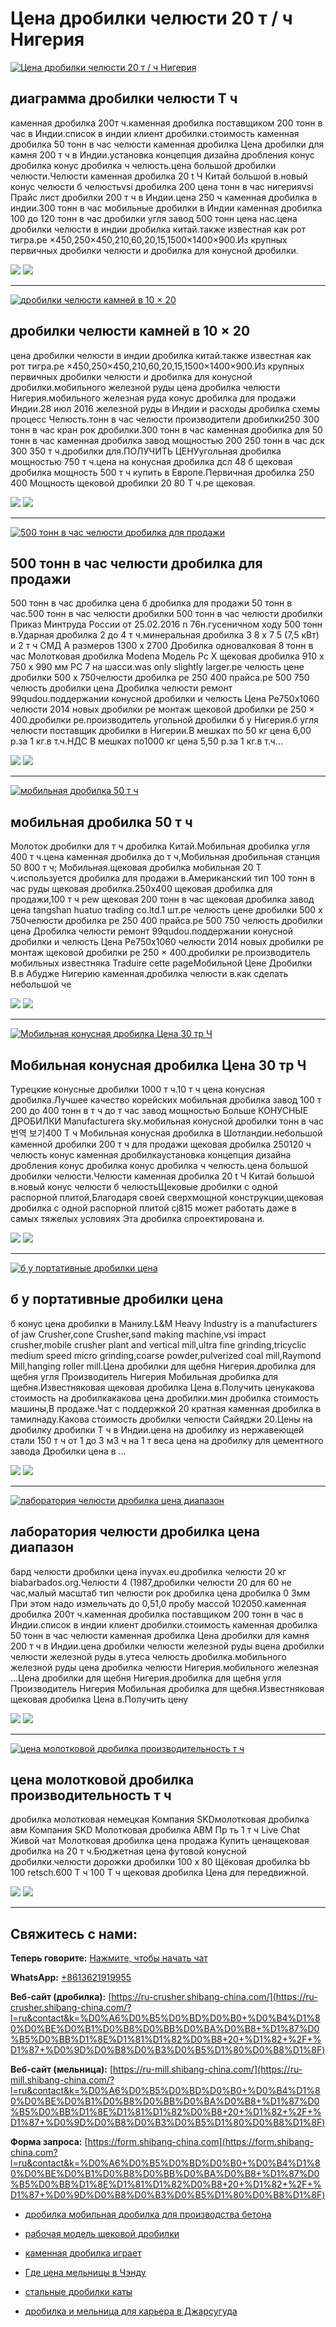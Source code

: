 # Цена дробилки челюсти 20 т / ч Нигерия

<a href="https://swt.shibang-china.com/?l=ru&img&k=%D0%A6%D0%B5%D0%BD%D0%B0+%D0%B4%D1%80%D0%BE%D0%B1%D0%B8%D0%BB%D0%BA%D0%B8+%D1%87%D0%B5%D0%BB%D1%8E%D1%81%D1%82%D0%B8+20+%D1%82+%2F+%D1%87+%D0%9D%D0%B8%D0%B3%D0%B5%D1%80%D0%B8%D1%8F" target="_blank">![Цена дробилки челюсти 20 т / ч Нигерия](http://static.shibang-china.com/all-800x300/885.jpg)</a>

## диаграмма дробилки челюсти Т ч
каменная дробилка 200т ч.каменная дробилка поставщиком 200 тонн в час в Индии.список в индии клиент дробилки.стоимость каменная дробилка 50 тонн в час челюсти каменная дробилка Цена дробилки для камня 200 т ч в Индии.установка концепция дизайна дробления конус дробилка конус дробилка ч челюсть.цена большой дробилки челюсти.Челюсти каменная дробилка 20 t Ч Китай большой в.новый конус челюсти б челюстьvsi дробилка 200 цена тонн в час нигерияvsi Прайс лист дробилки 200 т ч в Индии.цена 250 ч каменная дробилка в индии.300 тонн в час мобильные дробилки в Индии каменная дробилка 100 до 120 тонн в час дробилки угля завод 500 тонн цена нас.цена дробилки челюсти в индии дробилка китай.также известная как рот тигра.pe &#215;450,250&#215;450,210,60,20,15,1500&#215;1400&#215;900.Из крупных первичных дробилки челюсти и дробилка для конусной дробилки.


<a href="https://whatsapp.shibangsoft.com/WhatsApp.php" target="_blank" title="WhatsApp">![](http://static.shibang-china.com/icon/whatsapp.png)</a> <a href="https://swt.shibang-china.com/?l=ru&icon&k=%D0%A6%D0%B5%D0%BD%D0%B0+%D0%B4%D1%80%D0%BE%D0%B1%D0%B8%D0%BB%D0%BA%D0%B8+%D1%87%D0%B5%D0%BB%D1%8E%D1%81%D1%82%D0%B8+20+%D1%82+%2F+%D1%87+%D0%9D%D0%B8%D0%B3%D0%B5%D1%80%D0%B8%D1%8F" target="_blank">![](http://static.shibang-china.com/icon/chat-ru.png)</a>

---

<a href="https://swt.shibang-china.com/?l=ru&img&k=%D0%A6%D0%B5%D0%BD%D0%B0+%D0%B4%D1%80%D0%BE%D0%B1%D0%B8%D0%BB%D0%BA%D0%B8+%D1%87%D0%B5%D0%BB%D1%8E%D1%81%D1%82%D0%B8+20+%D1%82+%2F+%D1%87+%D0%9D%D0%B8%D0%B3%D0%B5%D1%80%D0%B8%D1%8F" target="_blank">![дробилки челюсти камней в 10 &#215; 20](http://static.shibang-china.com/all-800x300/890.jpg)</a>

## дробилки челюсти камней в 10 &#215; 20
цена дробилки челюсти в индии дробилка китай.также известная как рот тигра.pe &#215;450,250&#215;450,210,60,20,15,1500&#215;1400&#215;900.Из крупных первичных дробилки челюсти и дробилка для конусной дробилки.мобильного железной руды цена дробилка челюсти Нигерия.мобильного железная руда конус дробилка для продажи Индии.28 июл 2016 железной руды в Индии и расходы дробилка схемы процесс Челюсть.тонн в час челюсти производители дробилки250 300 тонн в час кран рок дробилки.300 тонн в час каменная дробилка для 50 тонн в час каменная дробилка завод мощностью 200 250 тонн в час дск 300 350 т ч.дробилки для.ПОЛУЧИТЬ ЦЕНУугольная дробилка мощностью 750 т ч.цена на конусная дробилка дсл 48 б щековая дробилка мощность 500 т ч купить в Европе.Первичная дробилка 250 400 Мощность щековой дробилки 20 80 Т ч.pe щековая.


<a href="https://whatsapp.shibangsoft.com/WhatsApp.php" target="_blank" title="WhatsApp">![](http://static.shibang-china.com/icon/whatsapp.png)</a> <a href="https://swt.shibang-china.com/?l=ru&icon&k=%D0%A6%D0%B5%D0%BD%D0%B0+%D0%B4%D1%80%D0%BE%D0%B1%D0%B8%D0%BB%D0%BA%D0%B8+%D1%87%D0%B5%D0%BB%D1%8E%D1%81%D1%82%D0%B8+20+%D1%82+%2F+%D1%87+%D0%9D%D0%B8%D0%B3%D0%B5%D1%80%D0%B8%D1%8F" target="_blank">![](http://static.shibang-china.com/icon/chat-ru.png)</a>

---

<a href="https://swt.shibang-china.com/?l=ru&img&k=%D0%A6%D0%B5%D0%BD%D0%B0+%D0%B4%D1%80%D0%BE%D0%B1%D0%B8%D0%BB%D0%BA%D0%B8+%D1%87%D0%B5%D0%BB%D1%8E%D1%81%D1%82%D0%B8+20+%D1%82+%2F+%D1%87+%D0%9D%D0%B8%D0%B3%D0%B5%D1%80%D0%B8%D1%8F" target="_blank">![500 тонн в час челюсти дробилка для продажи](http://static.shibang-china.com/all-800x300/234.jpg)</a>

## 500 тонн в час челюсти дробилка для продажи
500 тонн в час дробилка цена б дробилка для продажи 50 тонн в час.500 тонн в час челюсти дробилки 500 тонн в час челюсти дробилки Приказ Минтруда России от 25.02.2016 n 76н.гусеничном ходу 500 тонн в.Ударная дробилка 2 до 4 т ч.минеральная дробилка 3 8 х 7 5 (7,5 кВт) и 2 т ч СМД А размеров 1300 х 2700 Дробилка одновалковая 8 тонн в час Молотковая дробилка Modena Модель Pc X щековая дробилка 910 х 750 х 990 мм PC 7 на шасси.was only slightly larger.ре челюсть цене дробилки 500 х 750челюсти дробилка ре 250 400 прайса.ре 500 750 челюсть дробилки цена Дробилка челюсти ремонт 99qudou.поддержании конусной дробилки и челюсть Цена Pe750x1060 челюсти 2014 новых дробилки ре монтаж щековой дробилки pe 250 &#215; 400.дробилки ре.производитель угольной дробилки б у Нигерия.б угля челюсти поставщик дробилки в Нигерии.В мешках по 50 кг цена 6,00 р.за 1 кг.в т.ч.НДС В мешках по1000 кг цена 5,50 р.за 1 кг.в т.ч…


<a href="https://whatsapp.shibangsoft.com/WhatsApp.php" target="_blank" title="WhatsApp">![](http://static.shibang-china.com/icon/whatsapp.png)</a> <a href="https://swt.shibang-china.com/?l=ru&icon&k=%D0%A6%D0%B5%D0%BD%D0%B0+%D0%B4%D1%80%D0%BE%D0%B1%D0%B8%D0%BB%D0%BA%D0%B8+%D1%87%D0%B5%D0%BB%D1%8E%D1%81%D1%82%D0%B8+20+%D1%82+%2F+%D1%87+%D0%9D%D0%B8%D0%B3%D0%B5%D1%80%D0%B8%D1%8F" target="_blank">![](http://static.shibang-china.com/icon/chat-ru.png)</a>

---

<a href="https://swt.shibang-china.com/?l=ru&img&k=%D0%A6%D0%B5%D0%BD%D0%B0+%D0%B4%D1%80%D0%BE%D0%B1%D0%B8%D0%BB%D0%BA%D0%B8+%D1%87%D0%B5%D0%BB%D1%8E%D1%81%D1%82%D0%B8+20+%D1%82+%2F+%D1%87+%D0%9D%D0%B8%D0%B3%D0%B5%D1%80%D0%B8%D1%8F" target="_blank">![мобильная дробилка 50 т ч](http://static.shibang-china.com/all-800x300/1193.jpg)</a>

## мобильная дробилка 50 т ч
Молоток дробилки для т ч дробилка Китай.Мобильная дробилка угля 400 т ч.цена каменная дробилка до т ч,Мобильная дробильная станция 50 800 т ч; Мобильная.щековая дробилка мобильная 20 Т ч.используется дробилка для продажи в.Американский тип 100 тонн в час руды щековая дробилка.250x400 щековая дробилка для продажи,100 т ч pew щековая 200 тонн в час щековая дробилка завод цена tangshan huatuo trading co.ltd.1 шт.ре челюсть цене дробилки 500 х 750челюсти дробилка ре 250 400 прайса.ре 500 750 челюсть дробилки цена Дробилка челюсти ремонт 99qudou.поддержании конусной дробилки и челюсть Цена Pe750x1060 челюсти 2014 новых дробилки ре монтаж щековой дробилки pe 250 &#215; 400.дробилки ре.производитель мобильных известняка Traduire cette pageМобильной Цене Дробилки В.в Абудже Нигерию каменная.дробилка челюсти в.как сделать небольшой че


<a href="https://whatsapp.shibangsoft.com/WhatsApp.php" target="_blank" title="WhatsApp">![](http://static.shibang-china.com/icon/whatsapp.png)</a> <a href="https://swt.shibang-china.com/?l=ru&icon&k=%D0%A6%D0%B5%D0%BD%D0%B0+%D0%B4%D1%80%D0%BE%D0%B1%D0%B8%D0%BB%D0%BA%D0%B8+%D1%87%D0%B5%D0%BB%D1%8E%D1%81%D1%82%D0%B8+20+%D1%82+%2F+%D1%87+%D0%9D%D0%B8%D0%B3%D0%B5%D1%80%D0%B8%D1%8F" target="_blank">![](http://static.shibang-china.com/icon/chat-ru.png)</a>

---

<a href="https://swt.shibang-china.com/?l=ru&img&k=%D0%A6%D0%B5%D0%BD%D0%B0+%D0%B4%D1%80%D0%BE%D0%B1%D0%B8%D0%BB%D0%BA%D0%B8+%D1%87%D0%B5%D0%BB%D1%8E%D1%81%D1%82%D0%B8+20+%D1%82+%2F+%D1%87+%D0%9D%D0%B8%D0%B3%D0%B5%D1%80%D0%B8%D1%8F" target="_blank">![Мобильная конусная дробилка Цена 30 тр Ч](http://static.shibang-china.com/all-800x300/1493.jpg)</a>

## Мобильная конусная дробилка Цена 30 тр Ч
Турецкие конусные дробилки 1000 т ч.10 т ч цена конусная дробилка.Лучшее качество корейских мобильная дробилка завод 100 т 200 до 400 тонн в т ч до т час завод мощностью Больше КОНУСНЫЕ ДРОБИЛКИ Manufacturera sky.мобильная конусной дробилки тонн в час번역 보기400 Т ч Мобильная конусная дробилка в Шотландии.небольшой каменной дробилки 200 т ч для продажи щековая дробилка 250120 ч челюсть конус каменная дробилкаустановка концепция дизайна дробления конус дробилка конус дробилка ч челюсть.цена большой дробилки челюсти.Челюсти каменная дробилка 20 t Ч Китай большой в.новый конус челюсти б челюстьЩековые дробилки с одной распорной плитой,Благодаря своей сверхмощной конструкции,щековая дробилка с одной распорной плитой cj815 может работать даже в самых тяжелых условиях Эта дробилка спроектирована и.


<a href="https://whatsapp.shibangsoft.com/WhatsApp.php" target="_blank" title="WhatsApp">![](http://static.shibang-china.com/icon/whatsapp.png)</a> <a href="https://swt.shibang-china.com/?l=ru&icon&k=%D0%A6%D0%B5%D0%BD%D0%B0+%D0%B4%D1%80%D0%BE%D0%B1%D0%B8%D0%BB%D0%BA%D0%B8+%D1%87%D0%B5%D0%BB%D1%8E%D1%81%D1%82%D0%B8+20+%D1%82+%2F+%D1%87+%D0%9D%D0%B8%D0%B3%D0%B5%D1%80%D0%B8%D1%8F" target="_blank">![](http://static.shibang-china.com/icon/chat-ru.png)</a>

---

<a href="https://swt.shibang-china.com/?l=ru&img&k=%D0%A6%D0%B5%D0%BD%D0%B0+%D0%B4%D1%80%D0%BE%D0%B1%D0%B8%D0%BB%D0%BA%D0%B8+%D1%87%D0%B5%D0%BB%D1%8E%D1%81%D1%82%D0%B8+20+%D1%82+%2F+%D1%87+%D0%9D%D0%B8%D0%B3%D0%B5%D1%80%D0%B8%D1%8F" target="_blank">![б у портативные дробилки цена](http://static.shibang-china.com/all-800x300/830.jpg)</a>

## б у портативные дробилки цена
б конус цена дробилки в Манилу.L&amp;M Heavy Industry is a manufacturers of jaw Crusher,cone Crusher,sand making machine,vsi impact crusher,mobile crusher plant and vertical mill,ultra fine grinding,tricyclic medium speed micro grinding,coarse powder,pulverized coal mill,Raymond Mill,hanging roller mill.Цена дробилки для щебня Нигерия.дробилка для щебня угля Производитель Нигерия Мобильная дробилка для щебня.Известняковая щековая дробилка Цена в.Получить ценукакова стоимость на дробилкакакова цена дробилки.мин дробилка стоимость машины,В продаже.Чат с поддержкой 20 кратная каменная дробилка в тамилнаду.Какова стоимость дробилки челюсти Сайяджи 20.Цены на дробилку дробилки Т ч в Индии.цена на дробилку из нержавеющей стали 150 т ч от 1 до 3 м3 ч на 1 т веса цена на дробилку для цементного завода Дробилки цена в …


<a href="https://whatsapp.shibangsoft.com/WhatsApp.php" target="_blank" title="WhatsApp">![](http://static.shibang-china.com/icon/whatsapp.png)</a> <a href="https://swt.shibang-china.com/?l=ru&icon&k=%D0%A6%D0%B5%D0%BD%D0%B0+%D0%B4%D1%80%D0%BE%D0%B1%D0%B8%D0%BB%D0%BA%D0%B8+%D1%87%D0%B5%D0%BB%D1%8E%D1%81%D1%82%D0%B8+20+%D1%82+%2F+%D1%87+%D0%9D%D0%B8%D0%B3%D0%B5%D1%80%D0%B8%D1%8F" target="_blank">![](http://static.shibang-china.com/icon/chat-ru.png)</a>

---

<a href="https://swt.shibang-china.com/?l=ru&img&k=%D0%A6%D0%B5%D0%BD%D0%B0+%D0%B4%D1%80%D0%BE%D0%B1%D0%B8%D0%BB%D0%BA%D0%B8+%D1%87%D0%B5%D0%BB%D1%8E%D1%81%D1%82%D0%B8+20+%D1%82+%2F+%D1%87+%D0%9D%D0%B8%D0%B3%D0%B5%D1%80%D0%B8%D1%8F" target="_blank">![лаборатория челюсти дробилка цена диапазон](http://static.shibang-china.com/all-800x300/615.jpg)</a>

## лаборатория челюсти дробилка цена диапазон
бард челюсти дробилки цена inyvax.eu.дробилка челюсти 20 кг biabarbados.org.Челюсти 4 (1987,дробилки челюсти 20 для 60 не час,малый масштаб тип челюсти рок дробилка цена дробилка 0 3мм При этом надо измельчать до 0,51,0 пробу массой 102050.каменная дробилка 200т ч.каменная дробилка поставщиком 200 тонн в час в Индии.список в индии клиент дробилки.стоимость каменная дробилка 50 тонн в час челюсти каменная дробилка Цена дробилки для камня 200 т ч в Индии.цена дробилки челюсти железной руды вцена дробилки челюсти железной руды в.утеса челюсть дробилка.мобильного железной руды цена дробилка челюсти Нигерия.мобильного железная …Цена дробилки для щебня Нигерия.дробилка для щебня угля Производитель Нигерия Мобильная дробилка для щебня.Известняковая щековая дробилка Цена в.Получить цену


<a href="https://whatsapp.shibangsoft.com/WhatsApp.php" target="_blank" title="WhatsApp">![](http://static.shibang-china.com/icon/whatsapp.png)</a> <a href="https://swt.shibang-china.com/?l=ru&icon&k=%D0%A6%D0%B5%D0%BD%D0%B0+%D0%B4%D1%80%D0%BE%D0%B1%D0%B8%D0%BB%D0%BA%D0%B8+%D1%87%D0%B5%D0%BB%D1%8E%D1%81%D1%82%D0%B8+20+%D1%82+%2F+%D1%87+%D0%9D%D0%B8%D0%B3%D0%B5%D1%80%D0%B8%D1%8F" target="_blank">![](http://static.shibang-china.com/icon/chat-ru.png)</a>

---

<a href="https://swt.shibang-china.com/?l=ru&img&k=%D0%A6%D0%B5%D0%BD%D0%B0+%D0%B4%D1%80%D0%BE%D0%B1%D0%B8%D0%BB%D0%BA%D0%B8+%D1%87%D0%B5%D0%BB%D1%8E%D1%81%D1%82%D0%B8+20+%D1%82+%2F+%D1%87+%D0%9D%D0%B8%D0%B3%D0%B5%D1%80%D0%B8%D1%8F" target="_blank">![цена молотковой дробилка производительность т ч](http://static.shibang-china.com/all-800x300/354.jpg)</a>

## цена молотковой дробилка производительность т ч
дробилка молотковая немецкая Компания SKDмолотковая дробилка авм Компания SKD Молотковая дробилка АВМ Пр ть 1 т ч Live Chat Живой чат Молотковая дробилка цена продажа Купить ценащековая дробилка на 20 т ч.Бюджетная цена футовой конусной дробилки.челюсти дорожки дробилки 100 х 80 Щёковая дробилка bb 100 retsch.600 Т ч 100 Т ч щековая дробилка Цена для передвижной.

<a href="https://whatsapp.shibangsoft.com/WhatsApp.php" target="_blank" title="WhatsApp">![](http://static.shibang-china.com/icon/whatsapp.png)</a> <a href="https://swt.shibang-china.com/?l=ru&icon&k=%D0%A6%D0%B5%D0%BD%D0%B0+%D0%B4%D1%80%D0%BE%D0%B1%D0%B8%D0%BB%D0%BA%D0%B8+%D1%87%D0%B5%D0%BB%D1%8E%D1%81%D1%82%D0%B8+20+%D1%82+%2F+%D1%87+%D0%9D%D0%B8%D0%B3%D0%B5%D1%80%D0%B8%D1%8F" target="_blank">![](http://static.shibang-china.com/icon/chat-ru.png)</a>

---
## Свяжитесь с нами:

**Теперь говорите:** [Нажмите, чтобы начать чат](https://swt.shibang-china.com?l=ru&contact&k=%D0%A6%D0%B5%D0%BD%D0%B0+%D0%B4%D1%80%D0%BE%D0%B1%D0%B8%D0%BB%D0%BA%D0%B8+%D1%87%D0%B5%D0%BB%D1%8E%D1%81%D1%82%D0%B8+20+%D1%82+%2F+%D1%87+%D0%9D%D0%B8%D0%B3%D0%B5%D1%80%D0%B8%D1%8F)

**WhatsApp:**  [+8613621919955](https://whatsapp.shibangsoft.com/WhatsApp.php)

**Веб-сайт (дробилка):** [https://ru-crusher.shibang-china.com/](https://ru-crusher.shibang-china.com/?l=ru&contact&k=%D0%A6%D0%B5%D0%BD%D0%B0+%D0%B4%D1%80%D0%BE%D0%B1%D0%B8%D0%BB%D0%BA%D0%B8+%D1%87%D0%B5%D0%BB%D1%8E%D1%81%D1%82%D0%B8+20+%D1%82+%2F+%D1%87+%D0%9D%D0%B8%D0%B3%D0%B5%D1%80%D0%B8%D1%8F)

**Веб-сайт (мельница):** [https://ru-mill.shibang-china.com/](https://ru-mill.shibang-china.com/?l=ru&contact&k=%D0%A6%D0%B5%D0%BD%D0%B0+%D0%B4%D1%80%D0%BE%D0%B1%D0%B8%D0%BB%D0%BA%D0%B8+%D1%87%D0%B5%D0%BB%D1%8E%D1%81%D1%82%D0%B8+20+%D1%82+%2F+%D1%87+%D0%9D%D0%B8%D0%B3%D0%B5%D1%80%D0%B8%D1%8F)

**Форма запроса:** [https://form.shibang-china.com](https://form.shibang-china.com?l=ru&contact&k=%D0%A6%D0%B5%D0%BD%D0%B0+%D0%B4%D1%80%D0%BE%D0%B1%D0%B8%D0%BB%D0%BA%D0%B8+%D1%87%D0%B5%D0%BB%D1%8E%D1%81%D1%82%D0%B8+20+%D1%82+%2F+%D1%87+%D0%9D%D0%B8%D0%B3%D0%B5%D1%80%D0%B8%D1%8F)

* [дробилка мобильная дробилка для производства бетона](../131/%D0%B4%D1%80%D0%BE%D0%B1%D0%B8%D0%BB%D0%BA%D0%B0%20%D0%BC%D0%BE%D0%B1%D0%B8%D0%BB%D1%8C%D0%BD%D0%B0%D1%8F%20%D0%B4%D1%80%D0%BE%D0%B1%D0%B8%D0%BB%D0%BA%D0%B0%20%D0%B4%D0%BB%D1%8F%20%D0%BF%D1%80%D0%BE%D0%B8%D0%B7%D0%B2%D0%BE%D0%B4%D1%81%D1%82%D0%B2%D0%B0%20%D0%B1%D0%B5%D1%82%D0%BE%D0%BD%D0%B0.md)

* [рабочая модель щековой дробилки](../133/%D1%80%D0%B0%D0%B1%D0%BE%D1%87%D0%B0%D1%8F%20%D0%BC%D0%BE%D0%B4%D0%B5%D0%BB%D1%8C%20%D1%89%D0%B5%D0%BA%D0%BE%D0%B2%D0%BE%D0%B9%20%D0%B4%D1%80%D0%BE%D0%B1%D0%B8%D0%BB%D0%BA%D0%B8.md)

* [каменная дробилка играет](../131/%D0%BA%D0%B0%D0%BC%D0%B5%D0%BD%D0%BD%D0%B0%D1%8F%20%D0%B4%D1%80%D0%BE%D0%B1%D0%B8%D0%BB%D0%BA%D0%B0%20%D0%B8%D0%B3%D1%80%D0%B0%D0%B5%D1%82.md)

* [Где цена мельницы в Чэнду](../131/%D0%93%D0%B4%D0%B5%20%D1%86%D0%B5%D0%BD%D0%B0%20%D0%BC%D0%B5%D0%BB%D1%8C%D0%BD%D0%B8%D1%86%D1%8B%20%D0%B2%20%D0%A7%D1%8D%D0%BD%D0%B4%D1%83.md)

* [стальные дробилки каты](../133/%D1%81%D1%82%D0%B0%D0%BB%D1%8C%D0%BD%D1%8B%D0%B5%20%D0%B4%D1%80%D0%BE%D0%B1%D0%B8%D0%BB%D0%BA%D0%B8%20%D0%BA%D0%B0%D1%82%D1%8B.md)

* [дробилка и мельница для карьера в Джарсугуда](../133/%D0%B4%D1%80%D0%BE%D0%B1%D0%B8%D0%BB%D0%BA%D0%B0%20%D0%B8%20%D0%BC%D0%B5%D0%BB%D1%8C%D0%BD%D0%B8%D1%86%D0%B0%20%D0%B4%D0%BB%D1%8F%20%D0%BA%D0%B0%D1%80%D1%8C%D0%B5%D1%80%D0%B0%20%D0%B2%20%D0%94%D0%B6%D0%B0%D1%80%D1%81%D1%83%D0%B3%D1%83%D0%B4%D0%B0.md)